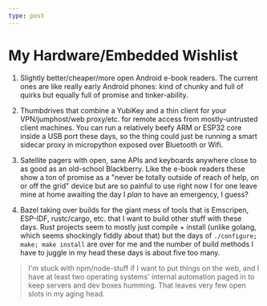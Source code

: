 ```yaml
---
type: post
---
```

# My Hardware/Embedded Wishlist

1. Slightly better/cheaper/more open Android e-book readers. The current ones are like really early Android phones: kind of chunky and full of quirks but equally full of promise and tinker-ability.

2. Thumbdrives that combine a YubiKey and a thin client for your VPN/jumphost/web proxy/etc. for remote access from mostly-untrusted client machines. You can run a relatively beefy ARM or ESP32 core inside a USB port these days, so the thing could just be running a smart sidecar proxy in micropython exposed over Bluetooth or Wifi.

3. Satellite pagers with open, sane APIs and keyboards anywhere close to as good as an old-school Blackberry. Like the e-book readers these show a ton of promise as a "never be totally outside of reach of help, on or off the grid" device but are so painful to use right now I for one leave mine at home awaiting the day I _plan_ to have an emergency, I guess?

4. Bazel taking over builds for the giant mess of tools that is Emscripen, ESP-IDF, rustc/cargo, etc. that I want to build other stuff with these days. Rust projects seem to mostly just compile + install (unlike golang, which seems shockingly fiddly about that) but the days of `./configure; make; make install` are over for me and the number of build methods I have to juggle in my head these days is about five too many.

> I'm stuck with npm/node-stuff if I want to put things on the web, and I have at least two operating systems' internal automation paged in to keep servers and dev boxes humming. That leaves very few open slots in my aging head.